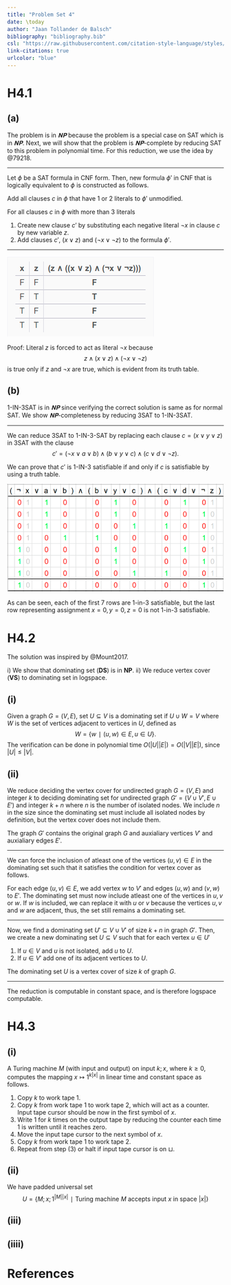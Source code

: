 ```yaml
---
title: "Problem Set 4"
date: \today
author: "Jaan Tollander de Balsch"
bibliography: "bibliography.bib"
csl: "https://raw.githubusercontent.com/citation-style-language/styles/master/harvard-anglia-ruskin-university.csl"
link-citations: true
urlcolor: "blue"
---
```

# H4.1
## (a)
The problem is in $𝐍𝐏$ because the problem is a special case on SAT which is in $𝐍𝐏$. Next, we will show that the problem is $𝐍𝐏$-complete by reducing SAT to this problem in polynomial time. For this reduction, we use the idea by @79218.

---

Let $ϕ$ be a SAT formula in CNF form. Then, new formula $ϕ'$ in CNF that is logically equivalent to $ϕ$ is constructed as follows.

Add all clauses $c$ in $ϕ$ that have $1$ or $2$ literals to $ϕ'$ unmodified.

For all clauses $c$ in $ϕ$ with more than $3$ literals

1) Create new clause $c'$ by substituting each negative literal $¬x$ in clause $c$ by new variable $z.$
2) Add clauses $c'$, $(x∨z)$ and $(¬x∨¬z)$ to the formula $ϕ'$.

---

![](figures/modified-sat.png)

Proof: Literal $z$ is forced to act as literal $¬x$ because
$$
z ∧ (x∨z) ∧ (¬x∨¬z)
$$
is true only if $z$ and $¬x$ are true, which is evident from its truth table.


## (b)
1-IN-3SAT is in $𝐍𝐏$ since verifying the correct solution is same as for normal SAT. We show $𝐍𝐏$-completeness by reducing 3SAT to 1-IN-3SAT.

---

We can reduce 3SAT to 1-IN-3-SAT by replacing each clause $c=(x∨y∨z)$ in 3SAT with the clause
$$
c'=(¬x∨a∨b) ∧ (b∨y∨c) ∧ (c∨d∨¬z).
$$

We can prove that $c'$ is 1-IN-3 satisfiable if and only if $c$ is satisfiable by using a truth table.

![](figures/1-in-3-sat.png)

As can be seen, each of the first 7 rows are 1-in-3 satisfiable, but the last row representing assignment $x=0,y=0,z=0$ is not 1-in-3 satisfiable.


# H4.2
The solution was inspired by @Mount2017.

i) We show that dominating set (**DS**) is in **NP**.
ii) We reduce vertex cover (**VS**) to dominating set in logspace.


## (i)
Given a graph $G=(V,E)$, set $U⊆V$ is a dominating set if $U∪W=V$ where $W$ is the set of vertices adjacent to vertices in $U$, defined as
$$
W = \{w∣(u,w)∈E, u∈U\}.
$$
The verification can be done in polynomial time $O(|U||E|)=O(|V||E|)$, since $|U|≤|V|.$


## (ii)
We reduce deciding the vertex cover for undirected graph $G=(V,E)$ and integer $k$ to deciding dominating set for undirected graph $G'=(V∪V',E∪E')$ and integer $k+n$ where $n$ is the number of isolated nodes. We include $n$ in the size since the dominating set must include all isolated nodes by definition, but the vertex cover does not include them.

The graph $G'$ contains the original graph $G$ and auxialiary vertices $V'$ and auxialiary edges $E'.$

---

<!-- TODO: figure -->

We can force the inclusion of atleast one of the vertices $(u,v)∈E$ in the dominating set such that it satisfies the condition for vertex cover as follows.

For each edge $(u,v)∈E,$ we add vertex $w$ to $V'$ and edges $(u,w)$ and $(v,w)$ to $E'.$ The dominating set must now include atleast one of the vertices in $u,v$ or $w$. If $w$ is included, we can replace it with $u$ or $v$ because the vertices $u,v$ and $w$ are adjacent, thus, the set still remains a dominating set.

---

Now, we find a dominating set $U'⊆V∪V'$ of size $k+n$ in graph $G'.$ Then, we create a new dominating set $U⊆V$ such that for each vertex $u∈U'$

1) If $u∈V$ and $u$ is not isolated, add $u$ to $U$.
2) If $u∈V'$ add one of its adjacent vertices to $U$.

The dominating set $U$ is a vertex cover of size $k$ of graph $G.$

---

The reduction is computable in constant space, and is therefore logspace computable.


# H4.3
## (i)
A Turing machine $M$ (with input and output) on input $k;x$, where $k≥0$, computes the mapping $x↦1^{k|x|}$ in linear time and constant space as follows.

1) Copy $k$ to work tape 1.
2) Copy $k$ from work tape 1 to work tape 2, which will act as a counter. Input tape cursor should be now in the first symbol of $x.$
3) Write $1$ for $k$ times on the output tape by reducing the counter each time $1$ is written until it reaches zero.
4) Move the input tape cursor to the next symbol of $x.$
5) Copy $k$ from work tape 1 to work tape 2.
6) Repeat from step (3) or halt if input tape cursor is on $⊔.$

## (ii)
We have padded universal set
$$
U = \{M;x;1^{|M||x|} ∣ \text{Turing machine } M \text{ accepts input } x \text{ in space } |x|\}
$$

<!-- $U$ is linear-complete if -->

<!-- $U∈\mathbf{SPACE}(n)$ -->

## (iii)


## (iiii)


# References
